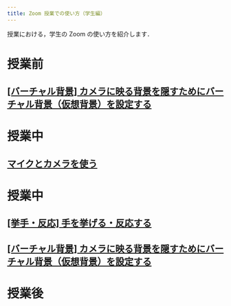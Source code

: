 ```yaml
---
title: Zoom 授業での使い方（学生編）
---
```


授業における，学生の Zoom の使い方を紹介します．  

# 授業前
## [[バーチャル背景] カメラに映る背景を隠すためにバーチャル背景（仮想背景）を設定する](how/common/virtual_background)

# 授業中
<a name="use_mic_and_camera"> </a>
## [マイクとカメラを使う](how/common/use_mic_and_camera)


# 授業中

<a name="hand_reaction"> </a>
## [[挙手・反応] 手を挙げる・反応する](how/students/hand_reaction)

## [[バーチャル背景] カメラに映る背景を隠すためにバーチャル背景（仮想背景）を設定する](how/common/virtual_background)

# 授業後
